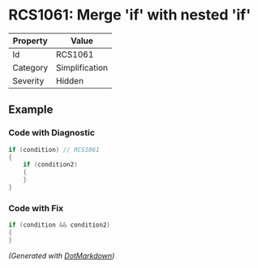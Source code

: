 # RCS1061: Merge 'if' with nested 'if'

| Property | Value          |
| -------- | -------------- |
| Id       | RCS1061        |
| Category | Simplification |
| Severity | Hidden         |

## Example

### Code with Diagnostic

```csharp
if (condition) // RCS1061
{
    if (condition2)
    {
    }
}
```

### Code with Fix

```csharp
if (condition && condition2)
{
}
```


*\(Generated with [DotMarkdown](http://github.com/JosefPihrt/DotMarkdown)\)*